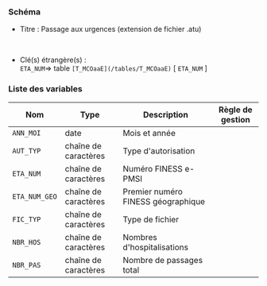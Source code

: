 ### Schéma


- Titre : Passage aux urgences (extension de fichier .atu) 
<br />



- Clé(s) étrangère(s) : <br />
`ETA_NUM`=> table `[T_MCOaaE](/tables/T_MCOaaE)` [ `ETA_NUM` ]<br />

 
### Liste des variables

Nom | Type | Description | Règle de gestion
-|-|-|-
`ANN_MOI`| date |Mois et année||
`AUT_TYP`| chaîne de caractères |Type d'autorisation||
`ETA_NUM`| chaîne de caractères |Numéro FINESS e-PMSI||
`ETA_NUM_GEO`| chaîne de caractères |Premier numéro FINESS géographique||
`FIC_TYP`| chaîne de caractères |Type de fichier||
`NBR_HOS`| chaîne de caractères |Nombres d'hospitalisations||
`NBR_PAS`| chaîne de caractères |Nombre de passages total||